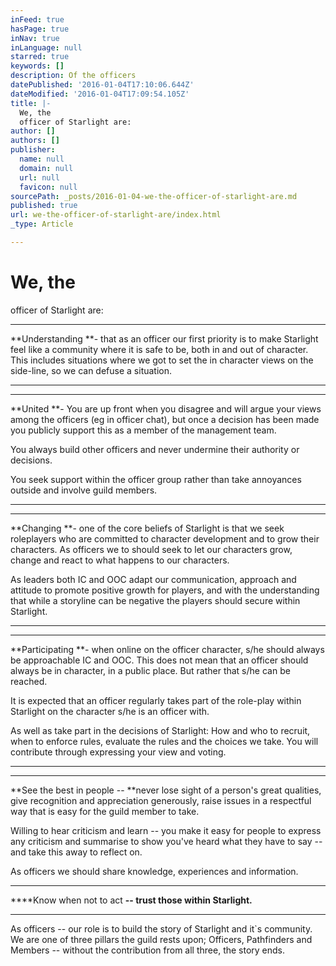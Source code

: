 ```yaml
---
inFeed: true
hasPage: true
inNav: true
inLanguage: null
starred: true
keywords: []
description: Of the officers
datePublished: '2016-01-04T17:10:06.644Z'
dateModified: '2016-01-04T17:09:54.105Z'
title: |-
  We, the
  officer of Starlight are:
author: []
authors: []
publisher:
  name: null
  domain: null
  url: null
  favicon: null
sourcePath: _posts/2016-01-04-we-the-officer-of-starlight-are.md
published: true
url: we-the-officer-of-starlight-are/index.html
_type: Article

---
```

# We, the
officer of Starlight are:

****

**Understanding **- that as an officer our first priority is to
make Starlight feel like a community where it is safe to be, both in and out of
character. This includes situations where we got to set the in character views
on the side-line, so we can defuse a situation.

****

****

**United **- You are up front when you disagree and will
argue your views among the officers (eg in officer chat), but once a decision
has been made you publicly support this as a member of the management
team.

You always build other officers
and never undermine their authority or decisions.

You seek support within the officer group
rather than take annoyances outside and involve guild members.

****

****

**Changing **- one of the core beliefs of Starlight is that
we seek roleplayers who are committed to character development and to grow
their characters. As officers we to should seek to let our characters grow,
change and react to what happens to our characters.

As leaders
both IC and OOC adapt our communication, approach and attitude to promote
positive growth for players, and with the understanding that while a storyline
can be negative the players should secure within Starlight. 

****

****

**Participating **- when online on the officer character, s/he
should always be approachable IC and OOC. This does not mean that an officer
should always be in character, in a public place. But rather that s/he can be
reached.

It is
expected that an officer regularly takes part of the role-play within Starlight
on the character s/he is an officer with. 

As well as
take part in the decisions of Starlight: How and who to recruit, when to
enforce rules, evaluate the rules and the choices we take. You will contribute
through expressing your view and voting. 

****

****

**See the best in people -- **never lose sight of a person's
great qualities, give recognition and appreciation generously, raise issues in
a respectful way that is easy for the guild member to take.

Willing to
hear criticism and learn -- you make it easy for people to express any criticism
and summarise to show you've heard what they have to say -- and take this away
to reflect on. 

As officers
we should share knowledge, experiences and information.

****

****Know when not to act **-- trust those within Starlight.**

****

As officers
-- our role is to build the story of Starlight and it\`s community. We are one of
three pillars the guild rests upon; Officers, Pathfinders and Members -- without
the contribution from all three, the story ends.